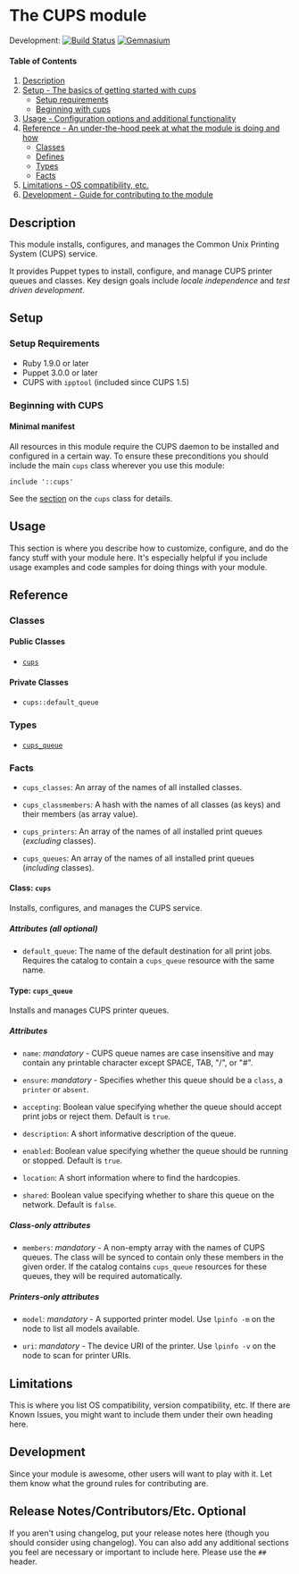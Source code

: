 # The CUPS module

Development:
[![Build Status](https://travis-ci.org/leoarnold/puppet-cups.svg)](https://travis-ci.org/leoarnold/puppet-cups)
[![Gemnasium](https://img.shields.io/gemnasium/leoarnold/puppet-cups.svg)](https://gemnasium.com/leoarnold/puppet-cups)

#### Table of Contents

1. [Description](#description)
1. [Setup - The basics of getting started with cups](#setup)
    * [Setup requirements](#setup-requirements)
    * [Beginning with cups](#beginning-with-cups)
1. [Usage - Configuration options and additional functionality](#usage)
1. [Reference - An under-the-hood peek at what the module is doing and how](#reference)
    * [Classes](#classes)
    * [Defines](#defines)
    * [Types](#types)
    * [Facts](#facts)
1. [Limitations - OS compatibility, etc.](#limitations)
1. [Development - Guide for contributing to the module](#development)

## Description

This module installs, configures, and manages the Common Unix Printing System (CUPS) service.

It provides Puppet types to install, configure, and manage CUPS printer queues and classes.
Key design goals include *locale independence* and *test driven development*.

## Setup

### Setup Requirements

* Ruby 1.9.0 or later
* Puppet 3.0.0 or later
* CUPS with `ipptool` (included since CUPS 1.5)

### Beginning with CUPS

#### Minimal manifest

All resources in this module require the CUPS daemon to be installed and configured in a certain way.
To ensure these preconditions you should include the main `cups` class wherever you use this module:

~~~puppet
include '::cups'
~~~

See the [section](#class-cups) on the `cups` class for details.

## Usage

This section is where you describe how to customize, configure, and do the
fancy stuff with your module here. It's especially helpful if you include usage
examples and code samples for doing things with your module.

## Reference

### Classes

#### Public Classes

* [`cups`](#class-cups)

#### Private Classes

* `cups::default_queue`

### Types

* [`cups_queue`](#type-cups_queue)

### Facts

* `cups_classes`: An array of the names of all installed classes.

* `cups_classmembers`: A hash with the names of all classes (as keys) and their members (as array value).

* `cups_printers`: An array of the names of all installed print queues (*excluding* classes).

* `cups_queues`: An array of the names of all installed print queues (*including* classes).

#### Class: `cups`

Installs, configures, and manages the CUPS service.

##### Attributes (all optional)

* `default_queue`: The name of the default destination for all print jobs. Requires the catalog to contain a `cups_queue` resource with the same name.

#### Type: `cups_queue`

Installs and manages CUPS printer queues.

##### Attributes

* `name`: *mandatory* - CUPS queue names are case insensitive and may contain any printable character except SPACE, TAB, "/", or "#".

* `ensure`: *mandatory* - Specifies whether this queue should be a `class`, a `printer` or `absent`.

* `accepting`: Boolean value specifying whether the queue should accept print jobs or reject them. Default is `true`.

* `description`: A short informative description of the queue.

* `enabled`: Boolean value specifying whether the queue should be running or stopped. Default is `true`.

* `location`: A short information where to find the hardcopies.

* `shared`: Boolean value specifying whether to share this queue on the network. Default is `false`.

##### Class-only attributes

* `members`: *mandatory* - A non-empty array with the names of CUPS queues. The class will be synced to contain only these members in the given order. If the catalog contains `cups_queue` resources for these queues, they will be required automatically.

##### Printers-only attributes

* `model`: *mandatory* - A supported printer model. Use `lpinfo -m` on the node to list all models available.

* `uri`: *mandatory* - The device URI of the printer. Use `lpinfo -v` on the node to scan for printer URIs.

## Limitations

This is where you list OS compatibility, version compatibility, etc. If there
are Known Issues, you might want to include them under their own heading here.

## Development

Since your module is awesome, other users will want to play with it. Let them
know what the ground rules for contributing are.

## Release Notes/Contributors/Etc. **Optional**

If you aren't using changelog, put your release notes here (though you should
consider using changelog). You can also add any additional sections you feel
are necessary or important to include here. Please use the `## ` header.
